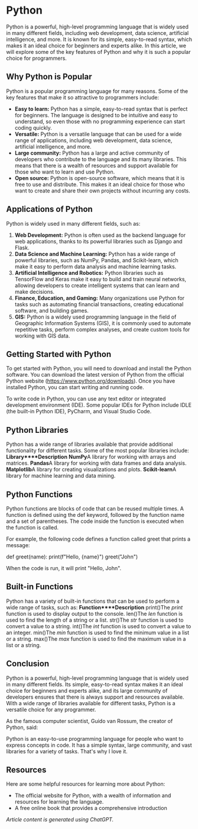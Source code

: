 # Python
Python is a powerful, high-level programming language that is widely used in many different fields, including web development, data science, artificial intelligence, and more. It is known for its simple, easy-to-read syntax, which makes it an ideal choice for beginners and experts alike. In this article, we will explore some of the key features of Python and why it is such a popular choice for programmers.

## Why Python is Popular
Python is a popular programming language for many reasons. Some of the key features that make it so attractive to programmers include:

- **Easy to learn:** Python has a simple, easy-to-read syntax that is perfect for beginners. The language is designed to be intuitive and easy to understand, so even those with no programming experience can start coding quickly.
- **Versatile:** Python is a versatile language that can be used for a wide range of applications, including web development, data science, artificial intelligence, and more.
- **Large community:** Python has a large and active community of developers who contribute to the language and its many libraries. This means that there is a wealth of resources and support available for those who want to learn and use Python.
- **Open source:** Python is open-source software, which means that it is free to use and distribute. This makes it an ideal choice for those who want to create and share their own projects without incurring any costs.

## Applications of Python
Python is widely used in many different fields, such as:

1. **Web Development:** Python is often used as the backend language for web applications, thanks to its powerful libraries such as Django and Flask.
2. **Data Science and Machine Learning:** Python has a wide range of powerful libraries, such as NumPy, Pandas, and Scikit-learn, which make it easy to perform data analysis and machine learning tasks.
3. **Artificial Intelligence and Robotics:** Python libraries such as TensorFlow and Keras make it easy to build and train neural networks, allowing developers to create intelligent systems that can learn and make decisions.
4. **Finance, Education, and Gaming:** Many organizations use Python for tasks such as automating financial transactions, creating educational software, and building games.
5. **GIS:** Python is a widely used programming language in the field of Geographic Information Systems (GIS), it is commonly used to automate repetitive tasks, perform complex analyses, and create custom tools for working with GIS data.

## Getting Started with Python
To get started with Python, you will need to download and install the Python software. You can download the latest version of Python from the official Python website (https://www.python.org/downloads). Once you have installed Python, you can start writing and running code.

To write code in Python, you can use any text editor or integrated development environment (IDE). Some popular IDEs for Python include IDLE (the built-in Python IDE), PyCharm, and Visual Studio Code.

## Python Libraries
Python has a wide range of libraries available that provide additional functionality for different tasks. Some of the most popular libraries include:
**Library****Description**
**NumPy**A library for working with arrays and matrices.
**Pandas**A library for working with data frames and data analysis.
**Matplotlib**A library for creating visualizations and plots.
**Scikit-learn**A library for machine learning and data mining.

## Python Functions
Python functions are blocks of code that can be reused multiple times. A function is defined using the  def keyword, followed by the function name and a set of parentheses. The code inside the function is executed when the function is called.

For example, the following code defines a function called greet that prints a message:

def greet(name):
    print(f"Hello, {name}")
greet("John")

When the code is run, it will print "Hello, John".

## Built-in Functions
Python has a variety of built-in functions that can be used to perform a wide range of tasks, such as:
**Function****Description**
print()The *print* function is used to display output to the console.
len()The *len* function is used to find the length of a string or a list.
str()The *str* function is used to convert a value to a string.
int()The *int* function is used to convert a value to an integer.
min()The *min* function is used to find the minimum value in a list or a string.
max()The *max* function is used to find the maximum value in a list or a string.

## Conclusion
Python is a powerful, high-level programming language that is widely used in many different fields. Its simple, easy-to-read syntax makes it an ideal choice for beginners and experts alike, and its large community of developers ensures that there is always support and resources available. With a wide range of libraries available for different tasks, Python is a versatile choice for any programmer.

As the famous computer scientist, Guido van Rossum, the creator of Python, said:

Python is an easy-to-use programming language for people who want to express concepts in code. It has a simple syntax, large community, and vast libraries for a variety of tasks. That's why I love it.

## Resources
Here are some helpful resources for learning more about Python:

- The official website for Python, with a wealth of information and resources for learning the language.
- A free online book that provides a comprehensive introduction

*Article content is generated using ChatGPT.*